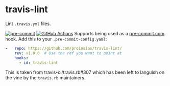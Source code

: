 # travis-lint

Lint `.travis.yml` files.

[![pre-commit](https://img.shields.io/badge/pre--commit-enabled-brightgreen?logo=pre-commit&logoColor=white)](https://github.com/pre-commit/pre-commit)
[![GitHub Actions](https://github.com/proinsias/travis-lint/workflows/Actions/badge.svg)](https://github.com/proinsias/travis-lint/actions/workflows/actions.yml)
Supports being used as a [pre-commit.com](https://pre-commit.com) hook.
Add this to your `.pre-commit-config.yaml`:

```yaml
-   repo: https://github.com/proinsias/travis-lint/
    rev: v1.0.0  # Use the ref you want to point at
    hooks:
      - id: travis-lint
```

This is taken from travis-ci/travis.rb#307 which has been left to languish on the vine by the `travis.rb` maintainers.
